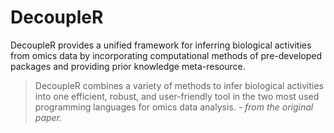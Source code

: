 # DecoupleR

DecoupleR provides a unified framework for inferring biological activities from omics data by incorporating computational methods of pre-developed packages and providing prior knowledge meta-resource. 

> DecoupleR combines a variety of methods to infer biological activities into one efficient, robust, and user-friendly tool in the two most used programming languages for omics data analysis. *- from the original paper.*
>